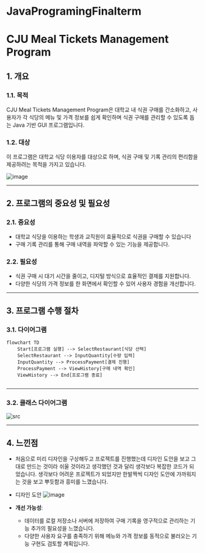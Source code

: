 # JavaProgramingFinalterm
# CJU Meal Tickets Management Program

## 1. 개요

### 1.1. 목적
CJU Meal Tickets Management Program은 대학교 내 식권 구매를 간소화하고, 사용자가 각 식당의 메뉴 및 가격 정보를 쉽게 확인하며 식권 구매를 관리할 수 있도록 돕는 Java 기반 GUI 프로그램입니다.

### 1.2. 대상
이 프로그램은 대학교 식당 이용자를 대상으로 하며, 식권 구매 및 기록 관리의 편리함을 제공하려는 목적을 가지고 있습니다.

![image](https://github.com/user-attachments/assets/e239d21c-f177-4d8a-944e-7b1473bae9ef)



---

## 2. 프로그램의 중요성 및 필요성

### 2.1. 중요성
- 대학교 식당을 이용하는 학생과 교직원이 효율적으로 식권을 구매할 수 있습니다
- 구매 기록 관리를 통해 구매 내역을 파악할 수 있는 기능을 제공합니다.

### 2.2. 필요성
- 식권 구매 시 대기 시간을 줄이고, 디지털 방식으로 효율적인 결제를 지원합니다.
- 다양한 식당의 가격 정보를 한 화면에서 확인할 수 있어 사용자 경험을 개선합니다.

---

## 3. 프로그램 수행 절차

### 3.1. 다이어그램

```mermaid
flowchart TD
    Start[프로그램 실행] --> SelectRestaurant[식당 선택]
    SelectRestaurant --> InputQuantity[수량 입력]
    InputQuantity --> ProcessPayment[결제 진행]
    ProcessPayment --> ViewHistory[구매 내역 확인]
    ViewHistory --> End[프로그램 종료]
    
```

---

### 3.2. 클래스 다이어그램
![src](https://github.com/user-attachments/assets/d4e2b587-2902-4986-8e6c-145b92954f01)

---

## 4. 느낀점
- 처음으로 미리 디자인을 구상해두고 프로젝트를 진행했는데 디자인 도안을 보고 그대로 만드는 것이라 쉬울 것이라고 생각했던 것과 달리 생각보다 복잡한 코드가 되었습니다. 생각보다 어려운 프로젝트가 되었지만 한발짝씩 디자인 도안에 가까워지는 것을 보고 뿌듯함과 흥미를 느꼈습니다. 
- 디자인 도안
![image](https://github.com/user-attachments/assets/de4e6fc0-9b7d-4d40-b921-974272bcc5a5)


- **개선 가능성**:
    - 데이터를 로컬 저장소나 서버에 저장하여 구매 기록을 영구적으로 관리하는 기능 추가의 필요성을 느꼈습니다.
    - 다양한 사용자 요구를 충족하기 위해 메뉴와 가격 정보를 동적으로 불러오는 기능 구현도 검토할 계획입니다.


